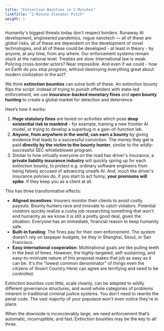 ```yaml
---
title: "Extinction Bounties in 2 Minutes" 
linkTitle: "2-Minute Elevator Pitch" 
weight: 1
---
```


Humanity's biggest threats today don’t respect borders. Runaway AI
development, engineered pandemics, rogue nanotech — all of these are global 
risks, all of these are 
dependent on the development of novel technologies,
and all of these could be developed - at least in theory - by 
anyone, at any time, from any where.
Our enforcement systems remain stuck at the
national level. Treaties are slow. International law is weak. Policing
cross-border actors? Near impossible. And even if we could - how on Earth do
you stop *progress*, without destroying everything great about modern 
civilization in the act?

We think **extinction bounties** can solve both of these. An extinction bounty 
flips the script: instead of trying to punish offenders with state-led
enforcement, we use **insurance-backed monetary fines** and **open bounty
hunting** to create a global market for detection and deterrence.

Here’s how it works:

1. **Huge statutory fines** are levied on activities which pose 
   **deep existential risk to mankind** - for example, 
   training a new frontier AI model, or trying to develop a superbug in a 
   gain-of-function lab. 
1. **Anyone, from anywhere in the world, can earn a bounty** by giving evidence
   that leads to a successful conviction. The money they get is paid
   **directly by the victim to the bounty hunter**, similar to the 
   wildly-successful SEC whistleblower program.
1. Similar to how virtually everyone on the road has driver's insurance, a
   **private liability insurance industry** will quickly spring up for each
   extinction bounty, to protect e.g. ordinary software engineers from being
   falsely accused of advancing unsafe AI. And, much like driver's insurance
   policies do, if you start to act funny, **your premiums will spike**. If they
   keep you as a client at all.

This has three transformative effects:

- **Aligned incentives**: Insurers monitor their clients to avoid costly
  payouts. Bounty hunters race and innovate to catch violators. 
  Potential violators quickly
  realize a cushy job researching something that *won't* end humanity as we know
  it is still a pretty good deal, given the situation. 
  Everyone has an immediate, financial reason to keep humanity safe.
- **Built-in funding**: The fines pay for their own enforcement. The system
  doesn’t rely on taxpayer budgets, be they in Shanghai, Seoul, or San
  Francisco.
- **Easy international cooperation**: Multinational goals are like pulling teeth
  in the best of times. However, the highly-targeted, self-sustaining, and
  easy-to-motivate nature of this proposal makes that job as easy as it can be.
  It's the "lowest common denominator" of things even the citizens of (Insert
  Country Here) can agree are terrifying and need to be controlled.

Extinction bounties cost little, scale cleanly, can be adapted to wildly 
different governance structures, and avoid whole categories of problems 
inherent in traditional criminal justice systems. 
You don’t need to rewrite the penal code. The
vast majority of your populace won't even notice they're in place.

When the downside is
inconcievably large, we need enforcement that’s automatic, incorruptible, and 
fast. Extinction bounties may be the key to all three.

